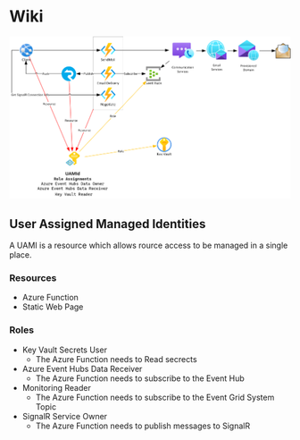 # Wiki

![File](file.png)

## User Assigned Managed Identities
A UAMI is a resource which allows rource access to be managed in a single place.

### Resources 
* Azure Function
* Static Web Page

### Roles
* Key Vault Secrets User 
  * The Azure Function needs to Read secrects
* Azure Event Hubs Data Receiver
  * The Azure Function needs to subscribe to the Event Hub
* Monitoring Reader 
  * The Azure Function needs to subscribe to the Event Grid System Topic
* SignalR Service Owner
  * The Azure Function needs to publish messages to SignalR 